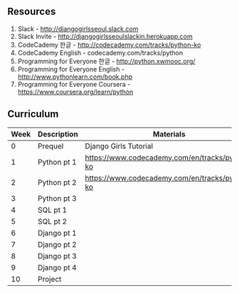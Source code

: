 Resources
---

1. Slack - http://djangogirlsseoul.slack.com
2. Slack Invite - http://djangogirlsseoulslackin.herokuapp.com
3. CodeCademy 한글 - http://codecademy.com/tracks/python-ko
4. CodeCademy English - codecademy.com/tracks/python
5. Programming for Everyone 한글 - http://python.xwmooc.org/
6. Programming for Everyone English - http://www.pythonlearn.com/book.php
7. Programming for Everyone Coursera - https://www.coursera.org/learn/python

Curriculum
---

| Week   | Description | Materials | Exercises |
| -------|-------------|-----------|---------- |
| 0 | Prequel     | Django Girls Tutorial |  Django Girls Tutorial & Installation|
| 1 | Python pt 1 | https://www.codecademy.com/en/tracks/python-ko | https://github.com/CodeforeveryoneSeoul/curriculum_2015/tree/master/lesson_1 |
| 2 | Python pt 2 | https://www.codecademy.com/en/tracks/python-ko | |
| 3 | Python pt 3 | |
| 4 | SQL pt 1    | 
| 5 | SQL pt 2    |  |  |
| 6 | Django pt 1 |  |  |
| 7 | Django pt 2 |  |  |
| 8 | Django pt 3 |  |  |
| 9 | Django pt 4 |  |  |
| 10| Project     |  |  |
